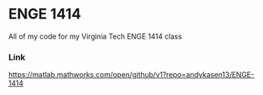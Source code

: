 # ENGE 1414
 All of my code for my Virginia Tech ENGE 1414 class


### Link
https://matlab.mathworks.com/open/github/v1?repo=andykasen13/ENGE-1414
